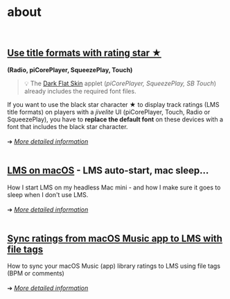 about
====
<br>

## [Use title formats with rating star ★ ](https://github.com/AF-1/sobras/tree/main/lms-jivelite-change-font)
**(Radio, piCorePlayer, SqueezePlay, Touch)**

> 💡️ The [Dark Flat Skin](https://github.com/AF-1/jivelite-darkflatskin#dark-flat-skin) applet (*piCorePlayer, SqueezePlay, SB Touch*) already includes the required font files.

If you want to use the black star character ★ to display track ratings (LMS title formats) on players with a *jivelite* UI (piCorePlayer, Touch, Radio or SqueezePlay), you have to **replace the default font** on these devices with a font that includes the black star character.
<br><br>
➔ [*More detailed information*](https://github.com/AF-1/sobras/tree/main/lms-jivelite-change-font)
<br><br>

## [LMS on macOS](https://github.com/AF-1/sobras/tree/main/lms-on-macos) - LMS auto-start, mac sleep...

How I start LMS on my headless Mac mini - and how I make sure it goes to sleep when I don't use LMS.
<br><br>
➔ [*More detailed information*](https://github.com/AF-1/sobras/tree/main/lms-on-macos)
<br><br>

## [Sync ratings from macOS Music app to LMS with file tags](https://github.com/AF-1/sobras/tree/main/lms-ratings-sync-file-tags)

How to sync your macOS Music (app) library ratings to LMS using file tags (BPM or comments)
<br><br>
➔ [*More detailed information*](https://github.com/AF-1/sobras/tree/main/lms-ratings-sync-file-tags)
<br><br>
